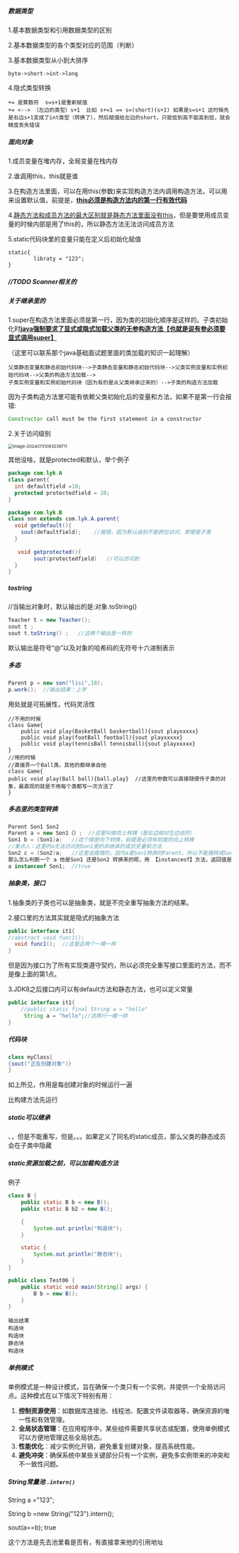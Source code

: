 ##### 数据类型

1.基本数据类型和引用数据类型的区别

2.基本数据类型的各个类型对应的范围（判断）

3.基本数据类型从小到大排序

```
byte->short->int->long
```

4.隐式类型转换

```
+= 是算数符  s=s+1是重新赋值  
+= <--> （左边的类型）s+1  比如 s+=1 == s=(short)(s+1) 如果是s=s+1 这时候先是右边s+1变成了int类型（转换了），然后赋值给左边的short，只能低到高不能高到低，就会精度丢失错误
```

##### 面向对象

1.成员变量在堆内存，全局变量在栈内存

2.谁调用this，this就是谁

3.在构造方法里面，可以在用this(参数)来实现构造方法内调用构造方法，可以用来设置默认值，前提是，<u>**this必须是构造方法内的第一行有效代码**</u>

4.<u>静态方法和成员方法的最大区别就是静态方法里面没有this</u>，但是要使用成员变量的时候内部是用了this的，所以静态方法无法访问成员方法

5.static代码块里的变量只能在定义后初始化赋值

```
static{
		libraty = "123";
}

```

##### //TODO Scanner相关的



##### 关于继承里的

1.super在构造方法里面必须是第一行，因为类的初始化顺序是这样的。子类初始化时<u>**java强制要求了显式或隐式加载父类的无参构造方法【也就是说有参必须要显式调用super】**</u>

（这里可以联系那个java基础面试题里面的类加载的知识一起理解）

```
父类静态变量和静态初始代码块-->子类静态变量和静态初始代码块-->父类实例变量和实例初始代码块-->父类的构造方法加载-->
子类实例变量和实例初始代码块（因为有的是从父类继承过来的）-->子类的构造方法加载
```

因为子类构造方法里可能有依赖父类初始化后的变量和方法，如果不是第一行会报错:

```java
Constructor call must be the first statement in a constructor
```

2.关于访问级别

<img src="/Users/elfish/Library/Application Support/typora-user-images/image-20240731093239711.png" alt="image-20240731093239711" style="zoom:67%;" />



其他没啥，就是protected和默认，举个例子

```java
package com.lyk.A
class parent{
  int defaultfield =10;
  protected protectedfield = 20;
}

package com.lyk.B
class son extends com.lyk.A.parent{
  void getdefault(){
    sout(defaultfield);    //报错，因为默认级别不能跨包访问，即使是子类
  }
  
   void getprotected(){
		sout(protectedfield)   //可以访问到
  }
}
```

##### tostring

//当输出对象时，默认输出的是:对象.toString()

```java
Teacher t = new Teacher();
sout t ;
sout t.toString() ;   //这两个输出是一样的
```

默认输出是符号“@”以及对象的哈希码的无符号十六进制表示

##### 多态

```java
Parent p = new son("lisi",18);
p.work();  //输出结果：上学
```

用处就是可拓展性，代码灵活性

```
//不用的时候
class Game{
	public void play(BasketBall baskertball){sout playxxxxx}
	public void play(footBall football){sout playxxxxx}
	public void play(tennisBall tennisball){sout playxxxxx}
}
//用的时候
//直接弄一个Ball类，其他的都继承自他
class Game{
public void play(Ball ball){ball.play}  //这里的参数可以直接随便传子类的对象，最直观的就是不用每个类都写一次方法了
}
```

##### 多态里的类型转换

```java
Parent Son1 Son2
Parent a = new Son1（）;  //这里叫做向上转换（是右边相对左边说的）
Son1 b = (Son1)a;   //这个就是向下转换，前提是必须有前面的向上转换
//重点⚠️：这里的a无法访问到Son1里的非继承的成员变量和方法
Son2 c = (Son2)a;   //这里会报错的，因为a是Son1转换的Parent，所以不能强转成Son2
那么怎么判断一个 a 他是Son1 还是Son2 转换来的呢，用 【instanceof】方法，返回值是boolean
a instanceof Son1;  //true
```

##### 抽象类，接口

1.抽象类的子类也可以是抽象类，就是不完全重写抽象方法的结果。

2.接口里的方法其实就是隐式的抽象方法

```java
public interface it1{
//abstract void func1();
  void func1();  //这里这两个一模一样
}
```

但是因为接口为了所有实现类遵守契约，所以必须完全重写接口里面的方法，而不是像上面的第1点。

3.JDK8之后接口内可以有default方法和静态方法，也可以定义常量

```java
public interface it1{
	//public static final String a = "hello"
	 String a = "hello";//这两行一模一样
}
```

##### 代码块

```java
class myClass{
{sout("正在创建对象")}
}
```

如上所见，作用是每创建对象的时候运行一遍

比构建方法先运行

##### static可以继承

、，但是不能重写，但是。。。如果定义了同名的static成员，那么父类的静态成员会在子类中隐藏

##### static资源加载之前，可以加载构造方法

例子

```java
class B {
    public static B b = new B();
    public static B b2 = new B();

    {
        System.out.println("构造块");
    }

    static {
        System.out.println("静态块");
    }
}

public class Test06 {
    public static void main(String[] args) {
        B b = new B();
    }
}

```

```
输出结果
构造块
构造块
静态块
构造块
```

##### 单例模式

单例模式是一种设计模式，旨在确保一个类只有一个实例，并提供一个全局访问点。这种模式在以下情况下特别有用：

1. **控制资源使用**：如数据库连接池、线程池、配置文件读取器等，确保资源的唯一性和有效管理。
2. **全局状态管理**：在应用程序中，某些组件需要共享状态或配置，使用单例模式可以方便地管理这些全局状态。
3. **性能优化**：减少实例化开销，避免重复创建对象，提高系统性能。
4. **避免冲突**：确保系统中某些关键部分只有一个实例，避免多实例带来的冲突和不一致性问题。

##### String常量池 `.intern()`

String a ="123";

String b =new String("123").intern();

sout(a==b);    true

这个方法是先去池里看是否有，有直接拿来他的引用地址

